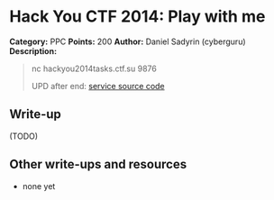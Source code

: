 # Hack You CTF 2014: Play with me

**Category:** PPC
**Points:** 200
**Author:** Daniel Sadyrin (cyberguru)
**Description:**

> nc hackyou2014tasks.ctf.su 9876
>
> UPD after end: [service source code](ppc200.py)

## Write-up

(TODO)

## Other write-ups and resources

* none yet
